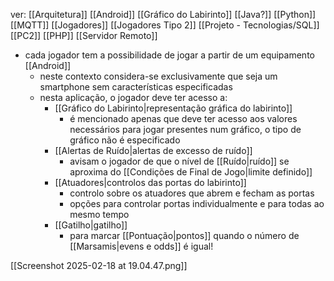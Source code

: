 ver:
	[[Arquitetura]]
	[[Android]]
	[[Gráfico do Labirinto]]
	[[Java?]]
	[[Python]]
	[[MQTT]]
	[[Jogadores]]
	[[Jogadores Tipo 2]]
	[[Projeto - Tecnologias/SQL]]
	[[PC2]]
	[[PHP]]
	[[Servidor Remoto]]

- cada jogador tem a possibilidade de jogar a partir de um equipamento [[Android]]
	- neste contexto considera-se exclusivamente que seja um smartphone sem características especificadas
	- nesta aplicação, o jogador deve ter acesso a:
		- [[Gráfico do Labirinto|representação gráfica do labirinto]]
			- é mencionado apenas que deve ter acesso aos valores necessários para jogar presentes num gráfico, o tipo de gráfico não é especificado
		- [[Alertas de Ruído|alertas de excesso de ruído]]
			- avisam o jogador de que o nível de [[Ruído|ruído]] se aproxima do [[Condições de Final de Jogo|limite definido]]
		- [[Atuadores|controlos das portas do labirinto]]
			- controlo sobre os atuadores que abrem e fecham as portas
			- opções para controlar portas individualmente e para todas ao mesmo tempo
		- [[Gatilho|gatilho]]
			- para marcar [[Pontuação|pontos]] quando o número de [[Marsamis|evens e odds]] é igual!

[[Screenshot 2025-02-18 at 19.04.47.png]]